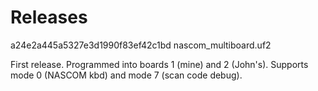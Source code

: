 Releases
========

a24e2a445a5327e3d1990f83ef42c1bd  nascom_multiboard.uf2

First release. Programmed into boards 1 (mine) and 2 (John's). Supports mode 0 (NASCOM kbd) and mode 7 (scan code debug).
